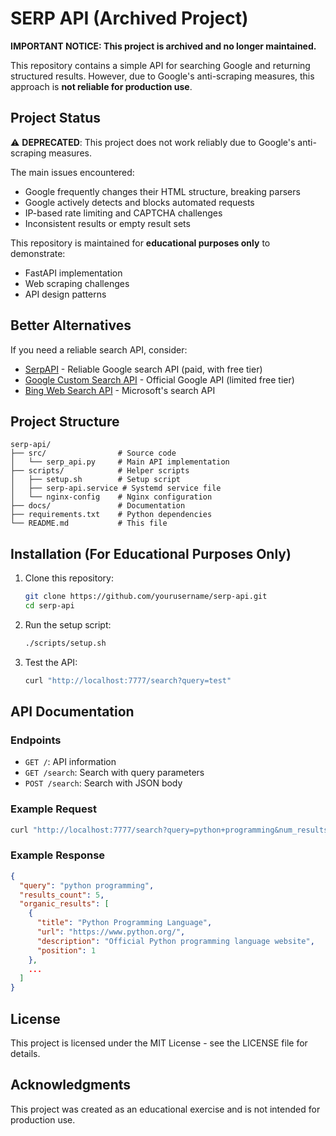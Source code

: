 # SERP API (Archived Project)

**IMPORTANT NOTICE: This project is archived and no longer maintained.**

This repository contains a simple API for searching Google and returning structured results. However, due to Google's anti-scraping measures, this approach is **not reliable for production use**.

## Project Status

⚠️ **DEPRECATED**: This project does not work reliably due to Google's anti-scraping measures.

The main issues encountered:
- Google frequently changes their HTML structure, breaking parsers
- Google actively detects and blocks automated requests
- IP-based rate limiting and CAPTCHA challenges
- Inconsistent results or empty result sets

This repository is maintained for **educational purposes only** to demonstrate:
- FastAPI implementation
- Web scraping challenges
- API design patterns

## Better Alternatives

If you need a reliable search API, consider:
- [SerpAPI](https://serpapi.com/) - Reliable Google search API (paid, with free tier)
- [Google Custom Search API](https://developers.google.com/custom-search) - Official Google API (limited free tier)
- [Bing Web Search API](https://www.microsoft.com/en-us/bing/apis/bing-web-search-api) - Microsoft's search API

## Project Structure

```
serp-api/
├── src/                # Source code
│   └── serp_api.py     # Main API implementation
├── scripts/            # Helper scripts
│   ├── setup.sh        # Setup script
│   ├── serp-api.service # Systemd service file
│   └── nginx-config    # Nginx configuration
├── docs/               # Documentation
├── requirements.txt    # Python dependencies
└── README.md           # This file
```

## Installation (For Educational Purposes Only)

1. Clone this repository:
   ```bash
   git clone https://github.com/yourusername/serp-api.git
   cd serp-api
   ```

2. Run the setup script:
   ```bash
   ./scripts/setup.sh
   ```

3. Test the API:
   ```bash
   curl "http://localhost:7777/search?query=test"
   ```

## API Documentation

### Endpoints

- `GET /`: API information
- `GET /search`: Search with query parameters
- `POST /search`: Search with JSON body

### Example Request

```bash
curl "http://localhost:7777/search?query=python+programming&num_results=5"
```

### Example Response

```json
{
  "query": "python programming",
  "results_count": 5,
  "organic_results": [
    {
      "title": "Python Programming Language",
      "url": "https://www.python.org/",
      "description": "Official Python programming language website",
      "position": 1
    },
    ...
  ]
}
```

## License

This project is licensed under the MIT License - see the LICENSE file for details.

## Acknowledgments

This project was created as an educational exercise and is not intended for production use.
